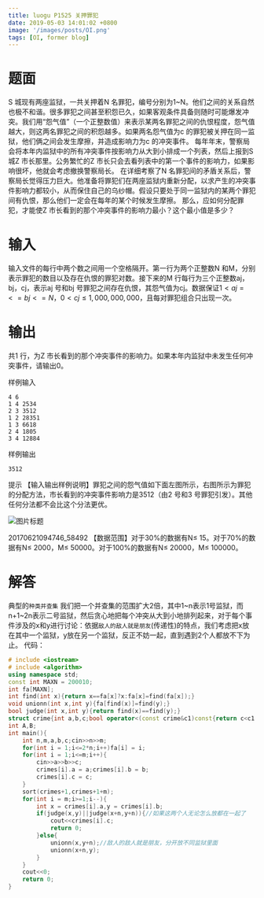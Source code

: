```yaml
---
title: luogu P1525 关押罪犯
date: 2019-05-03 14:01:02 +0800
image: '/images/posts/OI.png'
tags: [OI, former blog]
---
```


# 题面
S 城现有两座监狱，一共关押着N 名罪犯，编号分别为1~N。他们之间的关系自然也极不和谐。很多罪犯之间甚至积怨已久，如果客观条件具备则随时可能爆发冲突。我们用“怨气值”（一个正整数值）来表示某两名罪犯之间的仇恨程度，怨气值越大，则这两名罪犯之间的积怨越多。如果两名怨气值为c 的罪犯被关押在同一监狱，他们俩之间会发生摩擦，并造成影响力为c 的冲突事件。
每年年末，警察局会将本年内监狱中的所有冲突事件按影响力从大到小排成一个列表，然后上报到S 城Z 市长那里。公务繁忙的Z 市长只会去看列表中的第一个事件的影响力，如果影响很坏，他就会考虑撤换警察局长。
在详细考察了N 名罪犯间的矛盾关系后，警察局长觉得压力巨大。他准备将罪犯们在两座监狱内重新分配，以求产生的冲突事件影响力都较小，从而保住自己的乌纱帽。假设只要处于同一监狱内的某两个罪犯间有仇恨，那么他们一定会在每年的某个时候发生摩擦。
那么，应如何分配罪犯，才能使Z 市长看到的那个冲突事件的影响力最小？这个最小值是多少？
#  输入
输入文件的每行中两个数之间用一个空格隔开。第一行为两个正整数N 和M，分别表示罪犯的数目以及存在仇恨的罪犯对数。接下来的M 行每行为三个正整数aj，bj，cj，表示aj 号和bj 号罪犯之间存在仇恨，其怨气值为cj。数据保证$1<aj=<=bj<=N ，0 < cj≤1,000,000,000$，且每对罪犯组合只出现一次。

#  输出
共1 行，为Z 市长看到的那个冲突事件的影响力。如果本年内监狱中未发生任何冲突事件，请输出0。

样例输入
```
4 6
1 4 2534
2 3 3512
1 2 28351
1 3 6618
2 4 1805
3 4 12884
```
样例输出
```
3512
```
提示
【输入输出样例说明】罪犯之间的怨气值如下面左图所示，右图所示为罪犯的分配方法，市长看到的冲突事件影响力是3512（由2 号和3 号罪犯引发）。其他任何分法都不会比这个分法更优。

![图片标题](https://cdn.risingentropy.top/images/posts/ccbd9f6ab64410aae001f24.png)

20170621094746_58492
【数据范围】对于30%的数据有N≤ 15。对于70%的数据有N≤ 2000，M≤ 50000。对于100%的数据有N≤ 20000，M≤ 100000。
# 解答
典型的`种类并查集` 我们把一个并查集的范围扩大2倍，其中1~n表示1号监狱，而n+1~2n表示二号监狱，然后贪心地把每个冲突从大到小地排列起来，对于每个事件涉及的x和y进行讨论：依据`敌人的敌人就是朋友`(传递性)的特点，我们考虑把x放在其中一个监狱，y放在另一个监狱，反正不妨一起，直到遇到2个人都放不下为止。
代码：
```cpp
# include <iostream>
# include <algorithm>
using namespace std;
const int MAXN = 200010;
int fa[MAXN];
int find(int x){return x==fa[x]?x:fa[x]=find(fa[x]);}
void unionn(int x,int y){fa[find(x)]=find(y);}
bool judge(int x,int y){return find(x)==find(y);}
struct crime{int a,b,c;bool operator<(const crime&c1)const{return c<c1.c;};}crimes[100010];
int A,B;
int main(){
    int n,m,a,b,c;cin>>n>>m;
    for(int i = 1;i<=2*n;i++)fa[i] = i;
    for(int i = 1;i<=m;i++){
        cin>>a>>b>>c;
        crimes[i].a = a;crimes[i].b = b;
        crimes[i].c = c;
    }
    sort(crimes+1,crimes+1+m);
    for(int i = m;i>=1;i--){
        int x = crimes[i].a,y = crimes[i].b;
        if(judge(x,y)||judge(x+n,y+n)){//如果这两个人无论怎么放都在一起了
            cout<<crimes[i].c;
            return 0;
        }else{
            unionn(x,y+n);//敌人的敌人就是朋友，分开放不同监狱里面
            unionn(x+n,y);	
        }
    }
    cout<<0;
    return 0;
}

 
```